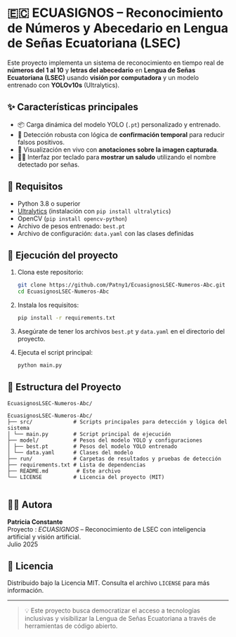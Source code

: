 # 🇪🇨 ECUASIGNOS – Reconocimiento de Números y Abecedario en Lengua de Señas Ecuatoriana (LSEC)

Este proyecto implementa un sistema de reconocimiento en tiempo real de **números del 1 al 10** y **letras del abecedario** en **Lengua de Señas Ecuatoriana (LSEC)** usando **visión por computadora** y un modelo entrenado con **YOLOv10s** (Ultralytics).

## ✨ Características principales

- 📦 Carga dinámica del modelo YOLO (`.pt`) personalizado y entrenado.
- 🧠 Detección robusta con lógica de **confirmación temporal** para reducir falsos positivos.
- 🎯 Visualización en vivo con **anotaciones sobre la imagen capturada**.
- 🧑‍💻 Interfaz por teclado para **mostrar un saludo** utilizando el nombre detectado por señas.

## 🔧 Requisitos

- Python 3.8 o superior  
- [Ultralytics](https://docs.ultralytics.com/) (instalación con `pip install ultralytics`)
- OpenCV (`pip install opencv-python`)
- Archivo de pesos entrenado: `best.pt`
- Archivo de configuración: `data.yaml` con las clases definidas

## 🚀 Ejecución del proyecto

1. Clona este repositorio:
   ```bash
   git clone https://github.com/Patny1/EcuasignosLSEC-Numeros-Abc.git
   cd EcuasignosLSEC-Numeros-Abc
   ```

2. Instala los requisitos:
   ```bash
   pip install -r requirements.txt
   ```

3. Asegúrate de tener los archivos `best.pt` y `data.yaml` en el directorio del proyecto.

4. Ejecuta el script principal:
   ```bash
   python main.py
   ```

## 📂 Estructura del Proyecto

```
EcuasignosLSEC-Numeros-Abc/

EcuasignosLSEC-Numeros-Abc/
├── src/             # Scripts principales para detección y lógica del sistema
│ └── main.py        # Script principal de ejecución
├── model/           # Pesos del modelo YOLO y configuraciones
│ ├── best.pt        # Pesos del modelo YOLO entrenado
│ └── data.yaml      # Clases del modelo
├── run/             # Carpetas de resultados y pruebas de detección
├── requirements.txt # Lista de dependencias
├── README.md         # Este archivo
└── LICENSE          # Licencia del proyecto (MIT)


```

## 👩‍💻 Autora

**Patricia Constante**  
Proyecto : _ECUASIGNOS_ – Reconocimiento de LSEC con inteligencia artificial y visión artificial.  
Julio 2025  

## 📜 Licencia

Distribuido bajo la Licencia MIT. Consulta el archivo `LICENSE` para más información.

---

> 💡 Este proyecto busca democratizar el acceso a tecnologías inclusivas y visibilizar la Lengua de Señas Ecuatoriana a través de herramientas de código abierto.
